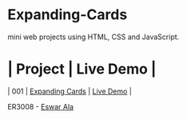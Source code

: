 # Expanding-Cards
mini web projects using HTML, CSS and JavaScript.
  #  | Project                                                                | Live Demo                                                |

| 001 | [Expanding Cards](https://github.com/Eswar3008/Expanding-Cards)                               | [Live Demo](https://codepen.io/solygambas/full/qBaMWjE)  |

 ER3008 - [Eswar Ala](https://www.linkedin.com/in/eswarala3008/)
